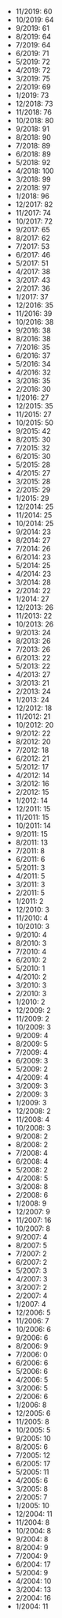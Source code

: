 *  11/2019: 60
*  10/2019: 64
*  9/2019: 61
*  8/2019: 64
*  7/2019: 64
*  6/2019: 71
*  5/2019: 72
*  4/2019: 72
*  3/2019: 75
*  2/2019: 69
*  1/2019: 73
*  12/2018: 73
*  11/2018: 76
*  10/2018: 80
*  9/2018: 91
*  8/2018: 90
*  7/2018: 89
*  6/2018: 89
*  5/2018: 92
*  4/2018: 100
*  3/2018: 99
*  2/2018: 97
*  1/2018: 96
*  12/2017: 82
*  11/2017: 74
*  10/2017: 72
*  9/2017: 65
*  8/2017: 62
*  7/2017: 53
*  6/2017: 46
*  5/2017: 51
*  4/2017: 38
*  3/2017: 43
*  2/2017: 36
*  1/2017: 37
*  12/2016: 35
*  11/2016: 39
*  10/2016: 38
*  9/2016: 38
*  8/2016: 38
*  7/2016: 35
*  6/2016: 37
*  5/2016: 34
*  4/2016: 32
*  3/2016: 35
*  2/2016: 30
*  1/2016: 27
*  12/2015: 35
*  11/2015: 27
*  10/2015: 50
*  9/2015: 42
*  8/2015: 30
*  7/2015: 32
*  6/2015: 30
*  5/2015: 28
*  4/2015: 27
*  3/2015: 28
*  2/2015: 29
*  1/2015: 29
*  12/2014: 25
*  11/2014: 25
*  10/2014: 25
*  9/2014: 23
*  8/2014: 27
*  7/2014: 26
*  6/2014: 23
*  5/2014: 25
*  4/2014: 23
*  3/2014: 28
*  2/2014: 22
*  1/2014: 27
*  12/2013: 26
*  11/2013: 22
*  10/2013: 26
*  9/2013: 24
*  8/2013: 26
*  7/2013: 26
*  6/2013: 22
*  5/2013: 22
*  4/2013: 27
*  3/2013: 21
*  2/2013: 24
*  1/2013: 24
*  12/2012: 18
*  11/2012: 21
*  10/2012: 20
*  9/2012: 22
*  8/2012: 20
*  7/2012: 18
*  6/2012: 21
*  5/2012: 17
*  4/2012: 14
*  3/2012: 16
*  2/2012: 15
*  1/2012: 14
*  12/2011: 15
*  11/2011: 15
*  10/2011: 14
*  9/2011: 15
*  8/2011: 13
*  7/2011: 8
*  6/2011: 6
*  5/2011: 3
*  4/2011: 5
*  3/2011: 3
*  2/2011: 5
*  1/2011: 2
*  12/2010: 3
*  11/2010: 4
*  10/2010: 3
*  9/2010: 4
*  8/2010: 3
*  7/2010: 4
*  6/2010: 2
*  5/2010: 1
*  4/2010: 2
*  3/2010: 3
*  2/2010: 3
*  1/2010: 2
*  12/2009: 2
*  11/2009: 2
*  10/2009: 3
*  9/2009: 4
*  8/2009: 5
*  7/2009: 4
*  6/2009: 3
*  5/2009: 2
*  4/2009: 4
*  3/2009: 3
*  2/2009: 3
*  1/2009: 3
*  12/2008: 2
*  11/2008: 4
*  10/2008: 3
*  9/2008: 2
*  8/2008: 2
*  7/2008: 4
*  6/2008: 4
*  5/2008: 2
*  4/2008: 5
*  3/2008: 8
*  2/2008: 6
*  1/2008: 9
*  12/2007: 9
*  11/2007: 16
*  10/2007: 8
*  9/2007: 4
*  8/2007: 5
*  7/2007: 2
*  6/2007: 2
*  5/2007: 3
*  4/2007: 3
*  3/2007: 2
*  2/2007: 4
*  1/2007: 4
*  12/2006: 5
*  11/2006: 7
*  10/2006: 6
*  9/2006: 6
*  8/2006: 9
*  7/2006: 0
*  6/2006: 6
*  5/2006: 6
*  4/2006: 5
*  3/2006: 5
*  2/2006: 6
*  1/2006: 8
*  12/2005: 6
*  11/2005: 8
*  10/2005: 5
*  9/2005: 10
*  8/2005: 6
*  7/2005: 12
*  6/2005: 17
*  5/2005: 11
*  4/2005: 6
*  3/2005: 8
*  2/2005: 7
*  1/2005: 10
*  12/2004: 11
*  11/2004: 8
*  10/2004: 8
*  9/2004: 8
*  8/2004: 9
*  7/2004: 9
*  6/2004: 17
*  5/2004: 9
*  4/2004: 10
*  3/2004: 13
*  2/2004: 16
*  1/2004: 11